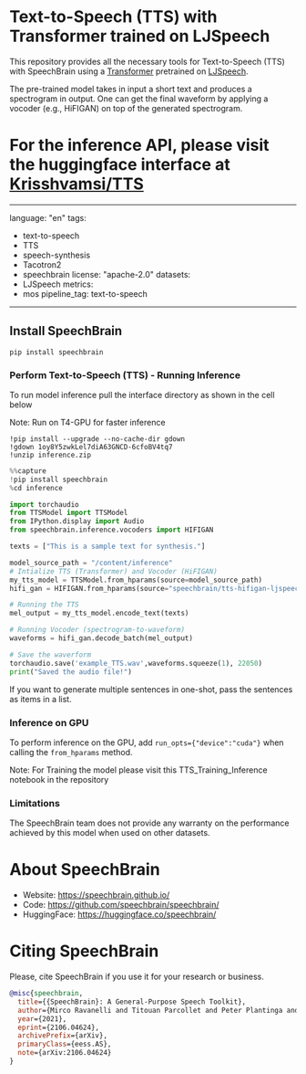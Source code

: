 # Text-to-Speech (TTS) with Transformer trained on LJSpeech

This repository provides all the necessary tools for Text-to-Speech (TTS)  with SpeechBrain using a [Transformer](https://arxiv.org/pdf/1809.08895.pdf) pretrained on [LJSpeech](https://keithito.com/LJ-Speech-Dataset/).

The pre-trained model takes in input a short text and produces a spectrogram in output. One can get the final waveform by applying a vocoder (e.g., HiFIGAN) on top of the generated spectrogram.

# For the inference API, please visit the huggingface interface at [Krisshvamsi/TTS](https://huggingface.co/Krisshvamsi/TTS)

---
language: "en"
tags:
- text-to-speech
- TTS
- speech-synthesis
- Tacotron2
- speechbrain
license: "apache-2.0"
datasets:
- LJSpeech
metrics:
- mos
pipeline_tag: text-to-speech
---

## Install SpeechBrain

```
pip install speechbrain
```
### Perform Text-to-Speech (TTS) - Running Inference
To run model inference pull the interface directory as shown in the cell below

Note: Run on T4-GPU for faster inference
```
!pip install --upgrade --no-cache-dir gdown
!gdown 1oy8Y5zwkLel7diA63GNCD-6cfoBV4tq7
!unzip inference.zip
```
```python
%%capture
!pip install speechbrain
%cd inference
```

```python
import torchaudio
from TTSModel import TTSModel
from IPython.display import Audio
from speechbrain.inference.vocoders import HIFIGAN

texts = ["This is a sample text for synthesis."]

model_source_path = "/content/inference"
# Intialize TTS (Transformer) and Vocoder (HiFIGAN)
my_tts_model = TTSModel.from_hparams(source=model_source_path)
hifi_gan = HIFIGAN.from_hparams(source="speechbrain/tts-hifigan-ljspeech", savedir="tmpdir_vocoder")

# Running the TTS
mel_output = my_tts_model.encode_text(texts)

# Running Vocoder (spectrogram-to-waveform)
waveforms = hifi_gan.decode_batch(mel_output)

# Save the waverform
torchaudio.save('example_TTS.wav',waveforms.squeeze(1), 22050)
print("Saved the audio file!")
```

If you want to generate multiple sentences in one-shot, pass the sentences as items in a list.


### Inference on GPU
To perform inference on the GPU, add  `run_opts={"device":"cuda"}`  when calling the `from_hparams` method.

Note: For Training the model please visit this TTS_Training_Inference notebook in the repository


### Limitations
The SpeechBrain team does not provide any warranty on the performance achieved by this model when used on other datasets.

# **About SpeechBrain**
- Website: https://speechbrain.github.io/
- Code: https://github.com/speechbrain/speechbrain/
- HuggingFace: https://huggingface.co/speechbrain/

# **Citing SpeechBrain**
Please, cite SpeechBrain if you use it for your research or business.

```bibtex
@misc{speechbrain,
  title={{SpeechBrain}: A General-Purpose Speech Toolkit},
  author={Mirco Ravanelli and Titouan Parcollet and Peter Plantinga and Aku Rouhe and Samuele Cornell and Loren Lugosch and Cem Subakan and Nauman Dawalatabad and Abdelwahab Heba and Jianyuan Zhong and Ju-Chieh Chou and Sung-Lin Yeh and Szu-Wei Fu and Chien-Feng Liao and Elena Rastorgueva and François Grondin and William Aris and Hwidong Na and Yan Gao and Renato De Mori and Yoshua Bengio},
  year={2021},
  eprint={2106.04624},
  archivePrefix={arXiv},
  primaryClass={eess.AS},
  note={arXiv:2106.04624}
}
```
